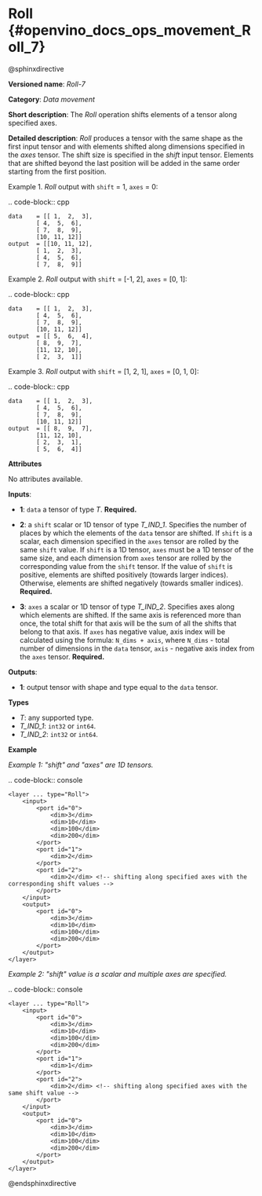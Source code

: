 # Roll {#openvino_docs_ops_movement_Roll_7}

@sphinxdirective

**Versioned name**: *Roll-7*

**Category**: *Data movement*

**Short description**: The *Roll* operation shifts elements of a tensor along specified axes.

**Detailed description**: *Roll* produces a tensor with the same shape as the first input tensor and with elements shifted along dimensions specified in the *axes* tensor. The shift size is specified in the *shift* input tensor. Elements that are shifted beyond the last position will be added in the same order starting from the first position.

Example 1. *Roll* output with ``shift`` = 1, ``axes`` = 0:

.. code-block:: cpp

    data    = [[ 1,  2,  3],
            [ 4,  5,  6],
            [ 7,  8,  9],
            [10, 11, 12]]
    output  = [[10, 11, 12],
            [ 1,  2,  3],
            [ 4,  5,  6],
            [ 7,  8,  9]]


Example 2. *Roll* output with ``shift`` = [-1, 2], ``axes`` = [0, 1]:

.. code-block:: cpp

    data    = [[ 1,  2,  3],
            [ 4,  5,  6],
            [ 7,  8,  9],
            [10, 11, 12]]
    output  = [[ 5,  6,  4],
            [ 8,  9,  7],
            [11, 12, 10],
            [ 2,  3,  1]]


Example 3. *Roll* output with ``shift`` = [1, 2, 1], ``axes`` = [0, 1, 0]:

.. code-block:: cpp

    data    = [[ 1,  2,  3],
            [ 4,  5,  6],
            [ 7,  8,  9],
            [10, 11, 12]]
    output  = [[ 8,  9,  7],
            [11, 12, 10],
            [ 2,  3,  1],
            [ 5,  6,  4]]


**Attributes**

No attributes available.

**Inputs**:

*   **1**: ``data`` a tensor of type *T*. **Required.**

*   **2**: a ``shift`` scalar or 1D tensor of type *T_IND_1*. Specifies the number of places by which the elements of the ``data`` tensor are shifted. If ``shift`` is a scalar, each dimension specified in the ``axes`` tensor are rolled by the same ``shift`` value. If ``shift`` is a 1D tensor, ``axes`` must be a 1D tensor of the same size, and each dimension from ``axes`` tensor are rolled by the corresponding value from the ``shift`` tensor. If the value of ``shift`` is positive, elements are shifted positively (towards larger indices). Otherwise, elements are shifted negatively (towards smaller indices). **Required.**

*   **3**: ``axes`` a scalar or 1D tensor of type *T_IND_2*. Specifies axes along which elements are shifted. If the same axis is referenced more than once, the total shift for that axis will be the sum of all the shifts that belong to that axis. If ``axes`` has negative value, axis index will be calculated using the formula: ``N_dims + axis``, where ``N_dims`` - total number of dimensions in the ``data`` tensor, ``axis`` - negative axis index from the ``axes`` tensor. **Required.**


**Outputs**:

*   **1**: output tensor with shape and type equal to the ``data`` tensor.

**Types**

* *T*: any supported type.
* *T_IND_1*: ``int32`` or ``int64``.
* *T_IND_2*: ``int32`` or ``int64``.

**Example**

*Example 1: "shift" and "axes" are 1D tensors.*

.. code-block:: console 

    <layer ... type="Roll">
        <input>
            <port id="0">
                <dim>3</dim>
                <dim>10</dim>
                <dim>100</dim>
                <dim>200</dim>
            </port>
            <port id="1">
                <dim>2</dim>
            </port>
            <port id="2">
                <dim>2</dim> <!-- shifting along specified axes with the corresponding shift values -->
            </port>
        </input>
        <output>
            <port id="0">
                <dim>3</dim>
                <dim>10</dim>
                <dim>100</dim>
                <dim>200</dim>
            </port>
        </output>
    </layer>


*Example 2: "shift" value is a scalar and multiple axes are specified.*

.. code-block:: console 

    <layer ... type="Roll">
        <input>
            <port id="0">
                <dim>3</dim>
                <dim>10</dim>
                <dim>100</dim>
                <dim>200</dim>
            </port>
            <port id="1">
                <dim>1</dim>
            </port>
            <port id="2">
                <dim>2</dim> <!-- shifting along specified axes with the same shift value -->
            </port>
        </input>
        <output>
            <port id="0">
                <dim>3</dim>
                <dim>10</dim>
                <dim>100</dim>
                <dim>200</dim>
            </port>
        </output>
    </layer>

@endsphinxdirective

